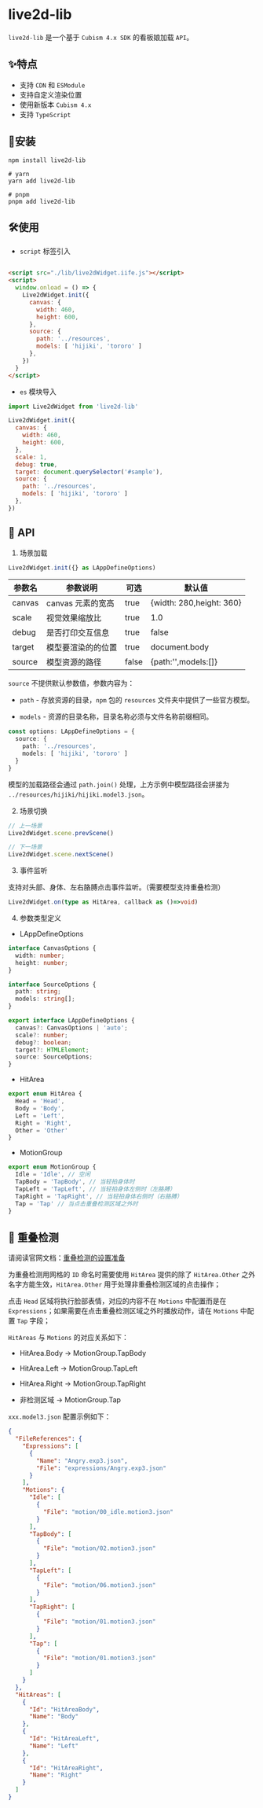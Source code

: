 # live2d-lib

`live2d-lib` 是一个基于 `Cubism 4.x SDK` 的看板娘加载 `API`。

## ✨特点

* 支持 `CDN` 和 `ESModule`
* 支持自定义渲染位置
* 使用新版本 `Cubism 4.x`
* 支持 `TypeScript`

## 🌈安装

```shell
npm install live2d-lib

# yarn
yarn add live2d-lib

# pnpm
pnpm add live2d-lib
```

## 🛠️使用

* `script` 标签引入

```html

<script src="./lib/live2dWidget.iife.js"></script>
<script>
  window.onload = () => {
    Live2dWidget.init({
      canvas: {
        width: 460,
        height: 600,
      },
      source: {
        path: '../resources',
        models: [ 'hijiki', 'tororo' ]
      },
    })
  }
</script>
```

* `es` 模块导入

```js
import Live2dWidget from 'live2d-lib'

Live2dWidget.init({
  canvas: {
    width: 460,
    height: 600,
  },
  scale: 1,
  debug: true,
  target: document.querySelector('#sample'),
  source: {
    path: '../resources',
    models: [ 'hijiki', 'tororo' ]
  },
})
```

## 🔑 API

1. 场景加载

```ts
Live2dWidget.init({} as LAppDefineOptions)
```

| 参数名    | 参数说明         | 可选    | 默认值                      |
|--------|--------------|-------|--------------------------|
| canvas | canvas 元素的宽高 | true  | {width: 280,height: 360} |
| scale  | 视觉效果缩放比      | true  | 1.0                      |
| debug  | 是否打印交互信息     | true  | false                    |
| target | 模型要渲染的的位置    | true  | document.body            |
| source | 模型资源的路径      | false | {path:'',models:[]}      |

`source` 不提供默认参数值，参数内容为：

* `path` - 存放资源的目录，`npm` 包的 `resources` 文件夹中提供了一些官方模型。

* `models` - 资源的目录名称，目录名称必须与文件名称前缀相同。

```ts
const options: LAppDefineOptions = {
  source: {
    path: '../resources',
    models: [ 'hijiki', 'tororo' ]
  }
}
```
模型的加载路径会通过 `path.join()` 处理，上方示例中模型路径会拼接为 `../resources/hijiki/hijiki.model3.json`。

2. 场景切换

```ts
// 上一场景
Live2dWidget.scene.prevScene()

// 下一场景
Live2dWidget.scene.nextScene()
```

3. 事件监听

支持对头部、身体、左右胳膊点击事件监听。（需要模型支持重叠检测）

```ts
Live2dWidget.on(type as HitArea, callback as ()=>void)
```

4. 参数类型定义

- LAppDefineOptions

```ts
interface CanvasOptions {
  width: number;
  height: number;
}

interface SourceOptions {
  path: string;
  models: string[];
}

export interface LAppDefineOptions {
  canvas?: CanvasOptions | 'auto';
  scale?: number;
  debug?: boolean;
  target?: HTMLElement;
  source: SourceOptions;
}
```

- HitArea

```ts
export enum HitArea {
  Head = 'Head',
  Body = 'Body',
  Left = 'Left',
  Right = 'Right',
  Other = 'Other'
}
```

- MotionGroup

```ts
export enum MotionGroup {
  Idle = 'Idle', // 空闲
  TapBody = 'TapBody', // 当轻拍身体时
  TapLeft = 'TapLeft', // 当轻拍身体左侧时（左胳膊）
  TapRight = 'TapRight', // 当轻拍身体右侧时（右胳膊）
  Tap = 'Tap' // 当点击重叠检测区域之外时
}
```

## 🎯 重叠检测

请阅读官网文档：[重叠检测的设置准备](https://docs.live2d.com/zh-CHS/cubism-editor-manual/hittest/)

为重叠检测用网格的 `ID` 命名时需要使用 `HitArea` 提供的除了 `HitArea.Other` 之外名字方能生效，`HitArea.Other` 用于处理非重叠检测区域的点击操作；

点击 `Head` 区域将执行脸部表情，对应的内容不在 `Motions` 中配置而是在 `Expressions`；如果需要在点击重叠检测区域之外时播放动作，请在 `Motions` 中配置 `Tap` 字段；

`HitAreas` 与 `Motions` 的对应关系如下：

- HitArea.Body -> MotionGroup.TapBody

- HitArea.Left -> MotionGroup.TapLeft

- HitArea.Right -> MotionGroup.TapRight

- 非检测区域 -> MotionGroup.Tap

`xxx.model3.json` 配置示例如下：

```json
{
  "FileReferences": {
    "Expressions": [
      {
        "Name": "Angry.exp3.json",
        "File": "expressions/Angry.exp3.json"
      }
    ],
    "Motions": {
      "Idle": [
        {
          "File": "motion/00_idle.motion3.json"
        }
      ],
      "TapBody": [
        {
          "File": "motion/02.motion3.json"
        }
      ],
      "TapLeft": [
        {
          "File": "motion/06.motion3.json"
        }
      ],
      "TapRight": [
        {
          "File": "motion/01.motion3.json"
        }
      ],
      "Tap": [
        {
          "File": "motion/01.motion3.json"
        }
      ]
    }
  },
  "HitAreas": [
    {
      "Id": "HitAreaBody",
      "Name": "Body"
    },
    {
      "Id": "HitAreaLeft",
      "Name": "Left"
    },
    {
      "Id": "HitAreaRight",
      "Name": "Right"
    }
  ]
}
```

